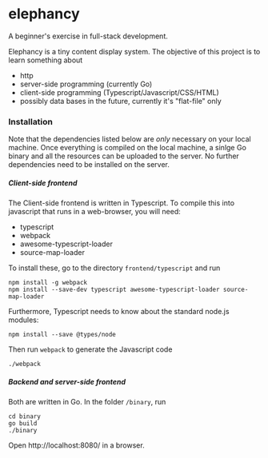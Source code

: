 # elephancy

A beginner's exercise in full-stack development.

Elephancy is a tiny content display system. The objective of this project is
to learn something about

* http
* server-side programming (currently Go)
* client-side programming (Typescript/Javascript/CSS/HTML)
* possibly data bases in the future, currently it's "flat-file" only

### Installation

Note that the dependencies listed below are *only* necessary on your local 
machine. Once everything is compiled on the local machine, a sinlge Go 
binary and all the resources can be uploaded to the server. No further 
dependencies need to be installed on the server.

##### Client-side frontend

The Client-side frontend is written in Typescript. To compile this into javascript that runs in a web-browser, you will need:

- typescript
- webpack
- awesome-typescript-loader
- source-map-loader

To install these, go to the directory `frontend/typescript` and run

```
npm install -g webpack  
npm install --save-dev typescript awesome-typescript-loader source-map-loader
```

Furthermore, Typescript needs to know about the standard node.js modules:

```
npm install --save @types/node
```

Then run `webpack` to generate the Javascript code

```
./webpack
```

##### Backend and server-side frontend

Both are written in Go. In the folder `/binary`, run

```
cd binary
go build
./binary
```

Open http://localhost:8080/ in a browser.
